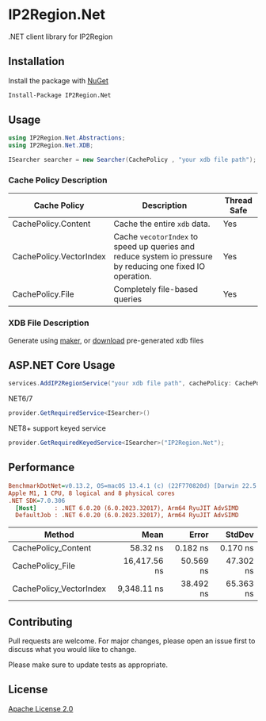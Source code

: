 # IP2Region.Net

.NET client library for IP2Region

## Installation

Install the package with [NuGet](https://www.nuget.org/packages/IP2Region.Net)

```bash
Install-Package IP2Region.Net
```

## Usage

```csharp
using IP2Region.Net.Abstractions;
using IP2Region.Net.XDB;

ISearcher searcher = new Searcher(CachePolicy , "your xdb file path");
```
### Cache Policy Description
| Cache Policy            | Description                                                                                                | Thread Safe |
|-------------------------|------------------------------------------------------------------------------------------------------------|-------------|
| CachePolicy.Content     | Cache the entire `xdb` data.                                                                               | Yes         |
| CachePolicy.VectorIndex | Cache `vecotorIndex` to speed up queries and reduce system io pressure by reducing one fixed IO operation. | Yes         |
| CachePolicy.File        | Completely file-based queries                                                                              | Yes         |
### XDB File Description
Generate using [maker](https://github.com/lionsoul2014/ip2region/tree/master/maker/csharp), or [download](https://github.com/lionsoul2014/ip2region/blob/master/data/ip2region.xdb) pre-generated xdb files

## ASP.NET Core Usage

```csharp
services.AddIP2RegionService("your xdb file path", cachePolicy: CachePolicy.Content);
```

NET6/7
```csharp
provider.GetRequiredService<ISearcher>()
```

NET8+ support keyed service
```csharp
provider.GetRequiredKeyedService<ISearcher>("IP2Region.Net");
```

## Performance

``` ini
BenchmarkDotNet=v0.13.2, OS=macOS 13.4.1 (c) (22F770820d) [Darwin 22.5.0]
Apple M1, 1 CPU, 8 logical and 8 physical cores
.NET SDK=7.0.306
  [Host]     : .NET 6.0.20 (6.0.2023.32017), Arm64 RyuJIT AdvSIMD
  DefaultJob : .NET 6.0.20 (6.0.2023.32017), Arm64 RyuJIT AdvSIMD
```
|                  Method |         Mean |     Error |    StdDev |
|------------------------ |-------------:|----------:|----------:|
|     CachePolicy_Content |     58.32 ns |  0.182 ns |  0.170 ns |
|        CachePolicy_File | 16,417.56 ns | 50.569 ns | 47.302 ns |
| CachePolicy_VectorIndex |  9,348.11 ns | 38.492 ns | 65.363 ns |

## Contributing
Pull requests are welcome. For major changes, please open an issue first to discuss what you would like to change.

Please make sure to update tests as appropriate.

## License
[Apache License 2.0](https://github.com/lionsoul2014/ip2region/blob/master/LICENSE.md)